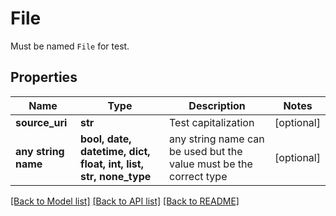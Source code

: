 # File

Must be named `File` for test.
## Properties
Name | Type | Description | Notes
------------ | ------------- | ------------- | -------------
**source_uri** | **str** | Test capitalization | [optional] 
**any string name** | **bool, date, datetime, dict, float, int, list, str, none_type** | any string name can be used but the value must be the correct type | [optional]

[[Back to Model list]](../README.md#documentation-for-models) [[Back to API list]](../README.md#documentation-for-api-endpoints) [[Back to README]](../README.md)


